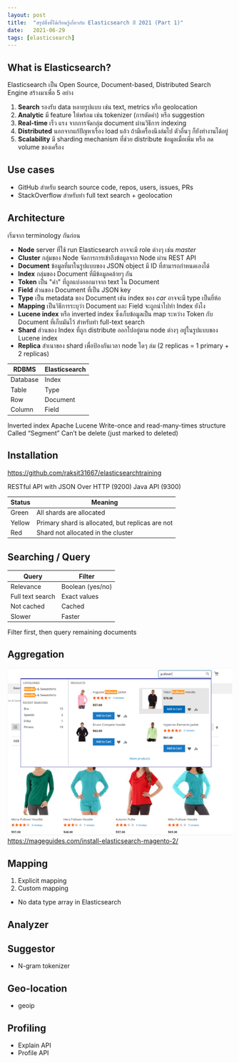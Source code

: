 ```yaml
---
layout: post
title:  "สรุปสิ่งที่ได้เรียนรู้เกี่ยวกับ Elasticsearch ปี 2021 (Part 1)"
date:   2021-06-29
tags: [elasticsearch]
---
```


## What is Elasticsearch?
Elasticsearch เป็น Open Source, Document-based, Distributed Search Engine สร้างมาเพื่อ 5 อย่าง
1. **Search** รองรับ data หลายรูปแบบ เช่น text, metrics หรือ geolocation
2. **Analytic** มี feature ให้พร้อม เช่น tokenizer (การตัดคำ) หรือ suggestion
3. **Real-time** เร็ว แรง จากการจัดกลุ่ม document ผ่านวิธีการ indexing
4. **Distributed** นอกจากแก้ปัญหาเรื่อง load แล้ว ถ้ามีเครื่องนึงล่มไป ตัวอื่นๆ ก็ยังทำงานได้อยู่
5. **Scalability** มี sharding mechanism ที่ช่วย distribute ข้อมูลเมื่อเพิ่ม หรือ ลด volume ของเครื่อง

## Use cases
- GitHub สำหรับ search source code, repos, users, issues, PRs
- StackOverflow สำหรับทำ full text search + geolocation

## Architecture
เริ่มจาก terminology กันก่อน
- **Node** server ที่ใช้ run Elasticsearch อาจจะมี role ต่างๆ เช่น *master*
- **Cluster** กลุ่มของ Node จัดการการเข้าถึงข้อมูลจาก Node ผ่าน REST API
- **Document** ข้อมูลที่มาในรูปแบบของ JSON object มี ID ที่สามารถกำหนดเองได้
- **Index** กลุ่มของ Document ที่มีข้อมูลคล้ายๆ กัน
- **Token** เป็น "คำ" ที่ถูกแบ่งออกมาจาก text ใน Document
- **Field** ส่วนของ Document ที่เป็น JSON key
- **Type** เป็น metadata ของ Document เช่น index ของ *car* อาจจะมี type เป็นยี่ห้อ
- **Mapping** เป็นวิธีการระบุว่า Document และ Field จะถูกนำไปทำ Index ยังไง
- **Lucene index** หรือ inverted index ซึ่งเก็บข้อมูลเป็น map ระหว่าง Token กับ Document ที่เก็บมันไว้ สำหรับทำ full-text search
- **Shard** ส่วนของ Index ที่ถูก distribute ออกไปอยู่ตาม node ต่างๆ อยู่ในรูปแบบของ Lucene index
- **Replica** สำเนาของ shard เพื่อป้องกันเวลา node ใดๆ ล่ม (2 replicas = 1 primary + 2 replicas)

| RDBMS    | Elasticsearch |
|----------|---------------|
| Database | Index         |
| Table    | Type          |
| Row      | Document      |
| Column   | Field         |

Inverted index
Apache Lucene
Write-once and read-many-times structure Called “Segment”
Can’t be delete (just marked to deleted)

## Installation
https://github.com/raksit31667/elasticsearchtraining

RESTful API with JSON Over HTTP (9200) Java API (9300)

| Status | Meaning                                          |
|--------|--------------------------------------------------|
| Green  | All shards are allocated                         |
| Yellow | Primary shard is allocated, but replicas are not |
| Red    | Shard not allocated in the cluster               |

## Searching / Query

| Query            | Filter           |
|------------------|------------------|
| Relevance        | Boolean (yes/no) |
| Full text search | Exact values     |
| Not cached       | Cached           |
| Slower           | Faster           |

Filter first, then query remaining documents

## Aggregation

![Elasticsearch e-Commerce](/assets/2021-06-29-elasticsearch-ecommerce.png)
<https://mageguides.com/install-elasticsearch-magento-2/>

## Mapping
1. Explicit mapping
2. Custom mapping

- No data type array in Elasticsearch

## Analyzer

## Suggestor
- N-gram tokenizer

## Geo-location
- geoip

## Profiling
- Explain API
- Profile API